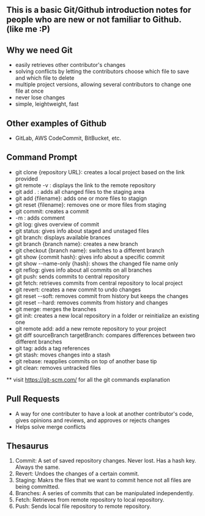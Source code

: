 ## This is a basic Git/Github introduction notes for people who are new or not familiar to Github. (like me :P)


## Why we need Git
- easily retrieves other contributor's changes
- solving conflicts by letting the contributors choose which file to save and which file to delete
- multiple project versions, allowing several contributors to change one file at once
- never lose changes
- simple, leightweight, fast


## Other examples of Github
- GitLab, AWS CodeCommit, BitBucket, etc.

## Command Prompt
- git clone {repository URL}: creates a local project based on the link provided
- git remote -v : displays the link to the remote repository
- git add . : adds all changed files to the staging area
- git add {filename}: adds one or more files to stagign
- git reset {filename}: removes one or more files from staging
- git commit: creates a commit
- -m : adds comment
- git log: gives overview of commit
- git status: gives info about staged and unstaged files
- git branch: displays available brances
- git branch {branch name}: creates a new branch
- git checkout {branch name}: switches to a different branch
- git show {commit hash}: gives info about a specific commit
- git show --name-only {hash}: shows the changed file name only
- git reflog: gives info about all commits on all branches
- git push: sends commits to central repository
- git fetch: retrieves commits from central repository to local project
- git revert: creates a new commit to undo changes
- git reset --soft: removes commit from history but keeps the changes
- git reset --hard: removes commits from history and changes
- git merge: merges the branches
- git init: creates a new local repository in a folder or reinitialize an existing one
- git remote add: add a new remote repository to your project
- git diff sourceBranch targetBranch: compares differences between two different branches
- git tag: adds a tag references
- git stash: moves changes into a stash
- git rebase: reapplies commits on top of another base tip
- git clean: removes untracked files

** visit https://git-scm.com/ for all the git commands explanation

## Pull Requests
- A way for one contributer to have a look at another contributor's code, gives opinions and reviews, and approves or rejects changes
- Helps solve merge conflicts


## Thesaurus
1. Commit:
   A set of saved repository changes.
   Never lost.
   Has a hash key.
   Always the same.
3. Revert: Undoes the changes of a certain commit.
4. Staging: Makrs the files that we want to commit hence not all files are being committed.
5. Branches: A series of commits that can be manipulated independently.
6. Fetch: Retrieves from remote repository to local repository.
7. Push: Sends local file repository to remote repository.
